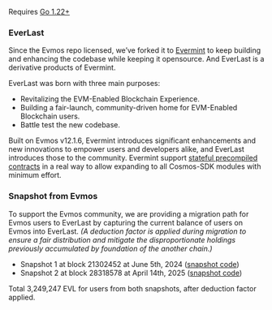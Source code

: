 Requires [Go 1.22+](https://golang.org/dl/)

### EverLast

Since the Evmos repo licensed, we’ve forked it to [Evermint](https://github.com/EscanBE/evermint) to keep building and enhancing the codebase while keeping it opensource.
And EverLast is a derivative products of Evermint.

EverLast was born with three main purposes:
- Revitalizing the EVM-Enabled Blockchain Experience.
- Building a fair-launch, community-driven home for EVM-Enabled Blockchain users.
- Battle test the new codebase.

Built on Evmos v12.1.6, Evermint introduces significant enhancements and new innovations to empower users and developers alike, and EverLast introduces those to the community.
Evermint support [stateful precompiled contracts](https://github.com/EscanBE/evermint/pull/175) in a real way to allow expanding to all Cosmos-SDK modules with minimum effort.

### Snapshot from Evmos

To support the Evmos community, we are providing a migration path for Evmos users to EverLast by capturing the current balance of users on Evmos into EverLast. _(A deduction factor is applied during migration to ensure a fair distribution and mitigate the disproportionate holdings previously accumulated by foundation of the another chain.)_

- Snapshot 1 at block 21302452 at June 5th, 2024 ([snapshot code](https://github.com/EscanBE/fork-evmos-for-snapshot/tree/snapshot/v18.1.0))
- Snapshot 2 at block 28318578 at April 14th, 2025 ([snapshot code](https://github.com/EscanBE/fork-evmos-for-snapshot/tree/snapshot/v20.0.0))

Total 3,249,247 EVL for users from both snapshots, after deduction factor applied.
